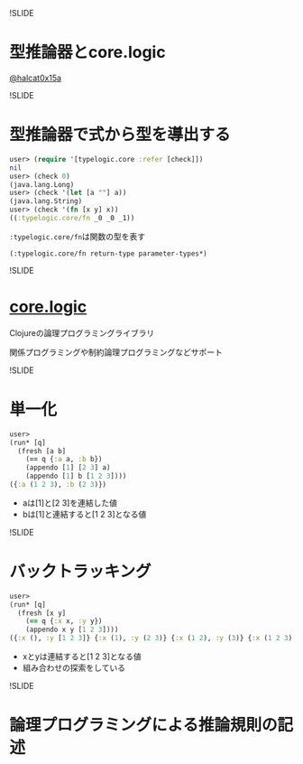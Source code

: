 !SLIDE

# 型推論器とcore.logic

[@halcat0x15a](http://twitter.com/halcat0x15a)

!SLIDE

# 型推論器で式から型を導出する

```clojure
user> (require '[typelogic.core :refer [check]])
nil
user> (check 0)
(java.lang.Long)
user> (check '(let [a ""] a))
(java.lang.String)
user> (check '(fn [x y] x))
((:typelogic.core/fn _0 _0 _1))
```
`:typelogic.core/fn`は関数の型を表す

`(:typelogic.core/fn return-type parameter-types*)`

!SLIDE

# [core.logic](http://github.com/clojure/core.logic)

Clojureの論理プログラミングライブラリ

関係プログラミングや制約論理プログラミングなどサポート

!SLIDE

# 単一化

```clojure
user> 
(run* [q]
  (fresh [a b]
    (== q {:a a, :b b})
    (appendo [1] [2 3] a)
    (appendo [1] b [1 2 3])))
({:a (1 2 3), :b (2 3)})
```

* aは[1]と[2 3]を連結した値
* bは[1]と連結すると[1 2 3]となる値

!SLIDE

# バックトラッキング

```clojure
user> 
(run* [q]
  (fresh [x y]
    (== q {:x x, :y y})
    (appendo x y [1 2 3])))
({:x (), :y [1 2 3]} {:x (1), :y (2 3)} {:x (1 2), :y (3)} {:x (1 2 3), :y ()})
```

* xとyは連結すると[1 2 3]となる値
* 組み合わせの探索をしている

!SLIDE

# 論理プログラミングによる推論規則の記述

```clojure
```
